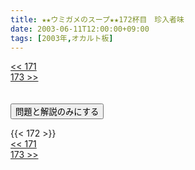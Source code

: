 ```yaml
---
title: ★★ウミガメのスープ★★172杯目　珍入者味
date: 2003-06-11T12:00:00+09:00
tags: [2003年,オカルト板]
---
```

<div class="th_left"><a href="../171"><< 171</a></div>
<div class="th_right"><a href="../173">173 >></a></div>
<br><br>
<script src="../../js/cupsoup.js"></script>
<form>
<input type="button" value="問題と解説のみにする" onClick="toggleCupsoup()">
</form>
{{< 172 >}}
<div class="th_left"><a href="../171"><< 171</a></div>
<div class="th_right"><a href="../173">173 >></a></div>